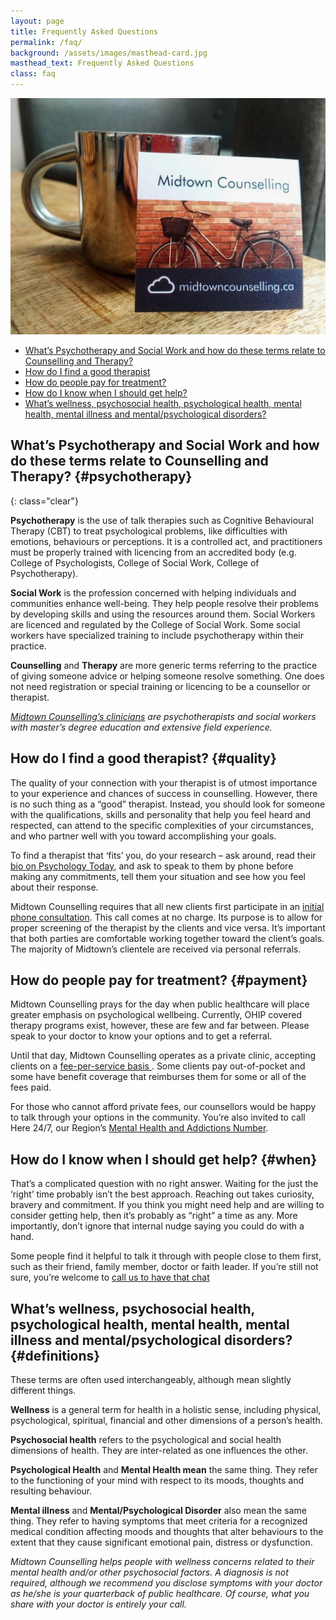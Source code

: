 ```yaml
---
layout: page
title: Frequently Asked Questions
permalink: /faq/
background: /assets/images/masthead-card.jpg
masthead_text: Frequently Asked Questions
class: faq
---
```


<img src="/assets/images/masthead-card.jpg" alt="" class="image-float float-right hide-mobile">

 - [What’s Psychotherapy and Social Work and how do these terms relate to Counselling and Therapy?](#psychotherapy)
 - [How do I find a good therapist](#quality)
 - [How do people pay for treatment?](#payment)
 - [How do I know when I should get help?](#when)
 - [What’s wellness, psychosocial health, psychological health, mental health, mental illness and mental/psychological disorders?](#definitions)

## What’s Psychotherapy and Social Work and how do these terms relate to Counselling and Therapy? {#psychotherapy}
{: class="clear"}

**Psychotherapy** is the use of talk therapies such as Cognitive Behavioural Therapy (CBT) to treat psychological problems, like difficulties with emotions, behaviours or perceptions. It is a controlled act, and practitioners must be properly trained with licencing from an accredited body (e.g. College of Psychologists, College of Social Work, College of Psychotherapy).

**Social Work** is the profession concerned with helping individuals and communities enhance well-being. They help people resolve their problems by developing skills and using the resources around them. Social Workers are licenced and regulated by the College of Social Work. Some social workers have specialized training to include psychotherapy within their practice.

**Counselling** and **Therapy** are more generic terms referring to the practice of giving someone advice or helping someone resolve something. One does not need registration or special training or licencing to be a counsellor or therapist.

*[Midtown Counselling’s clinicians](/about/) are psychotherapists and social workers with master’s degree education and extensive field experience.*

## How do I find a good therapist? {#quality}
The quality of your connection with your therapist is of utmost importance to your experience and chances of success in counselling. However, there is no such thing as a “good” therapist. Instead, you should look for someone with the qualifications, skills and personality that help you feel heard and respected, can attend to the specific complexities of your circumstances, and who partner well with you toward accomplishing your goals.

To find a therapist that ‘fits’ you, do your research – ask around, read their [bio on Psychology Today](https://www.psychologytoday.com/ca/therapists/midtown-counselling-shelly-pavlic-kitchener-on/463230), and ask to speak to them by phone before making any commitments, tell them your situation and see how you feel about their response.

Midtown Counselling requires that all new clients first participate in an [initial phone consultation](/contact/). This call comes at no charge. Its purpose is to allow for proper screening of the therapist by the clients and vice versa. It’s important that both parties are comfortable working together toward the client’s goals. The majority of Midtown’s clientele are received via personal referrals.

## How do people pay for treatment? {#payment}
Midtown Counselling prays for the day when public healthcare will place greater emphasis on psychological wellbeing. Currently, OHIP covered therapy programs exist, however, these are few and far between. Please speak to your doctor to know your options and to get a referral.

Until that day, Midtown Counselling operates as a private clinic, accepting clients on a [fee-per-service basis ](/services/#service-listing). Some clients pay out-of-pocket and some have benefit coverage that reimburses them for some or all of the fees paid.

For those who cannot afford private fees, our counsellors would be happy to talk through your options in the community. You’re also invited to call Here 24/7, our Region’s [Mental Health and Addictions Number](https://here247.ca/).

## How do I know when I should get help? {#when}
That’s a complicated question with no right answer. Waiting for the just the ‘right’ time probably isn’t the best approach. Reaching out takes curiosity, bravery and commitment. If you think you might need help and are willing to consider getting help, then it’s probably as “right” a time as any. More importantly, don’t ignore that internal nudge saying you could do with a hand.

Some people find it helpful to talk it through with people close to them first, such as their friend, family member, doctor or faith leader. If you’re still not sure, you’re welcome to [call us to have that chat](/contact/)

## What’s wellness, psychosocial health, psychological health, mental health, mental illness and mental/psychological disorders? {#definitions}
These terms are often used interchangeably, although mean slightly different things.

**Wellness** is a general term for health in a holistic sense, including physical, psychological, spiritual, financial and other dimensions of a person’s health.

**Psychosocial health** refers to the psychological and social health dimensions of health. They are inter-related as one influences the other.

**Psychological Health** and **Mental Health mean** the same thing. They refer to the functioning of your mind with respect to its moods, thoughts and resulting behaviour.

**Mental illness** and **Mental/Psychological Disorder** also mean the same thing. They refer to having symptoms that meet criteria for a recognized medical condition affecting moods and thoughts that alter behaviours to the extent that they cause significant emotional pain, distress or dysfunction. 

*Midtown Counselling helps people with wellness concerns related to their mental health and/or other psychosocial factors. A diagnosis is not required, although we recommend you disclose symptoms with your doctor as he/she is your quarterback of public healthcare. Of course, what you share with your doctor is entirely your call.*